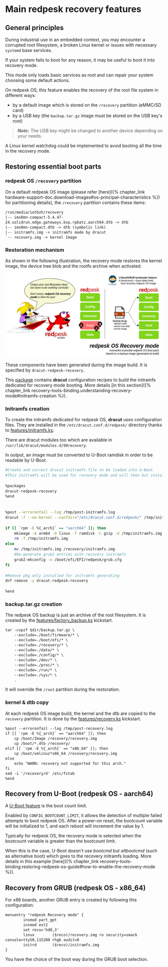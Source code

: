 # Main redpesk recovery features

## General principles

During industrial use in an embedded context, you may encounter a corrupted root filesystem, a broken Linux kernel or issues with necessary `systemd` base services.

If your system fails to boot for any reason, it may be useful to boot it into recovery mode. 

This mode only loads basic services as root and can repair your system choosing some default actions.

On redpesk OS, this feature enables the recovery of the root file system in different ways:
- by a default image which is stored on the `/recovery` partition (eMMC/SD card)
- by a USB key (the `backup.tar.gz` image must be stored on the USB key's root)

> **_Note:_** The USB key might be changed to another device depending on your needs.

A Linux kernel watchdog could be implemented to avoid booting all the time in the recovery mode.

## Restoring essential boot parts

### redpesk OS `/recovery` partition

On a default redpesk OS image (please refer [here]({% chapter_link hardware-support-doc.download-images#os-principal-characteristics %}) for partitioning details), the `/recovery` partition contains these items:

```
/run/media/iotbzh/recovery
|-- imx8mn-compact-5.4.47-24.solidrun.edge.gateways.bsp.rpbatz.aarch64.dtb -> dtb
|-- imx8mn-compact.dtb -> dtb (symbolic link)
|-- initramfs.img -> initramfs made by dracut
`-- recovery.img -> kernel Image
```

### Restoration mechanism

As shown in the following illustration, the recovery mode restores the kernel image, the device tree blob and the rootfs archive when activated. 

![recovery-mode](assets/recovery-mode.png)

These components have been generated during the image build. It is specified by `dracut-redpesk-recovery`.

This [package](https://download.redpesk.bzh/redpesk-lts/batz-2.0-update/packages/middleware/aarch64/os/Packages/d/) contains **dracut** configuration recipes to build the initramfs dedicated for recovery mode booting. More details [in this section]({% chapter_link recovery-tools-binding.understanding-recovery-mode#initramfs-creation %}).

### Initramfs creation

To create the initramfs dedicated for redpesk OS, **dracut** uses configuration files. They are installed in the `/etc/dracut.conf.d/redpesk/` directory thanks to [features/initramfs.ks](https://github.com/redpesk-infra/rp-kickstarts/blob/batz-2.0-update/features/initramfs.ks). 

There are dracut modules too which are available in `/usr/lib/dracut/modules.d/99recovery`.

In output, an image must be converted to U-Boot ramdisk in order to be readable by U-Boot.

```bash
#Create and correct dracut initramfs file to be loaded into U-Boot
#This initramfs will be used for recovery mode and will then but installed into recovery partition mounted in /recovery

%packages
dracut-redpesk-recovery
%end


%post --erroronfail --log /tmp/post-initramfs.log
dracut -f --no-kernel --confdir="/etc/dracut.conf.d/redpesk/" /tmp/initramfs.img

if [[ `rpm -E %{_arch}` == "aarch64" ]]; then
	mkimage -A arm64 -O linux -T ramdisk -C gzip -d /tmp/initramfs.img /recovery/initramfs.img
	rm -f /tmp/initramfs.img
else
	mv /tmp/initramfs.img /recovery/initramfs.img
	#Re-generate grub2 entries with recovery initramfs
	grub2-mkconfig -o /boot/efi/EFI/redpesk/grub.cfg
fi

#Remove pkg only installed for initramfs generating
dnf remove -y dracut-redpesk-recovery

%end
```

### backup.tar.gz creation

The redpesk OS backup is just an archive of the root filesystem.
It is created by the [features/factory_backup.ks](https://github.com/redpesk-infra/rp-kickstarts/blob/batz-2.0-update/features/factory_backup.ks) kickstart.

```
tar -cvpzf $dir/backup.tar.gz \
	--exclude=./boot/firmware/* \
	--exclude=./boot/efi/* \
	--exclude=./recovery/* \
	--exclude=./data/* \
	--exclude=./config/* \
	--exclude=./dev/* \
	--exclude=./proc/* \
	--exclude=./run/* \
	--exclude=./sys/* \
	.
```

It will override the `/root` partition during the restoration.

### kernel & dtb copy

At each redpesk OS image build, the kernel and the dtb are copied to the `recovery` partition. It is done by the [features/recovery.ks](https://github.com/redpesk-infra/rp-kickstarts/blob/batz-2.0-update/features/recovery.ks) kickstart.

```
%post --erroronfail --log /tmp/post-recovery.log
if [[ `rpm -E %{_arch}` == "aarch64" ]]; then
	cp /boot/Image /recovery/recovery.img
	cp /boot/*.dtb /recovery/
elif [[ `rpm -E %{_arch}` == "x86_64" ]]; then
	cp /boot/vmlinuz*x86_64 /recovery/recovery.img
else
	echo "WARN: recovery not supported for this arch."
fi
sed -i '/recovery/d' /etc/fstab
%end
```

## Recovery from U-Boot (redpesk OS - aarch64)

A [U-Boot feature](https://docs.u-boot.org/en/latest/api/bootcount.html#boot-count-limit) is the boot count limit. 

Enabled by `CONFIG_BOOTCOUNT_LIMIT`, it allows the detection of multiple failed attempts to boot redpesk OS. After a power-on reset, the bootcount variable will be initialized to 1, and each reboot will increment the value by 1.

Typically for redpesk OS, the recovery mode is selected when the bootcount variable is greater than the bootcount limit.

When this is the case, U-Boot doesn't use _bootcmd_ but _altbootcmd_ (such as alternative boot) which goes to the recovery initramfs loading. More details in this example [here]({% chapter_link recovery-tools-binding.restoring-redpesk-os-guide#how-to-enable-the-recovery-mode %}).

## Recovery from GRUB (redpesk OS - x86_64)

For x86 boards, another GRUB entry is created by following this configuration:

```
menuentry "redpesk Recovery mode" {
        insmod part_gpt
        insmod ext2
        set reco='hd0,3'
        linux        ($reco)/recovery.img ro security=smack console=ttyS0,115200 rhgb audit=0
        initrd       ($reco)/initramfs.img
}
```

You have the choice of the boot way during the GRUB boot selection.
